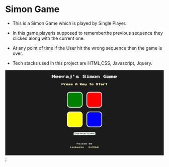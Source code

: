 # Simon Game

- This is a Simon Game which is played by Single Player.

- In this game playeris supposed to rememberthe previous sequence
they clicked along with the current one.

- At any point of time if the User hit the wrong sequence then the game is
over.

- Tech stacks used in this project are HTML,CSS, Javascript, Jquery.

![simon](/images/simon.png);